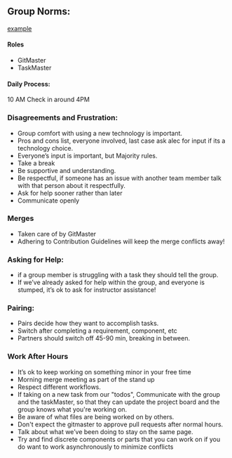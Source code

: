 ## Group Norms:

[example](https://github.com/FullstackAcademy/2206-GHP-RM-WEB-FT/blob/main/03-senior-phase/team-contract-example.pdf)

#### Roles

- GitMaster
- TaskMaster

#### Daily Process:

10 AM
Check in around 4PM

### Disagreements and Frustration:

- Group comfort with using a new technology is important.
- Pros and cons list, everyone involved, last case ask alec for input if its a technology choice.
- Everyone’s input is important, but Majority rules.
- Take a break
- Be supportive and understanding.
- Be respectful, if someone has an issue with another team member talk with that person about it respectfully.
- Ask for help sooner rather than later
- Communicate openly

### Merges

- Taken care of by GitMaster
- Adhering to Contribution Guidelines will keep the merge conflicts away!

### Asking for Help:

- if a group member is struggling with a task they should tell the group.
- If we’ve already asked for help within the group, and everyone is stumped, it’s ok to ask for instructor assistance!

### Pairing:

- Pairs decide how they want to accomplish tasks.
- Switch after completing a requirement, component, etc
- Partners should switch off 45-90 min, breaking in between.

### Work After Hours

- It’s ok to keep working on something minor in your free time
- Morning merge meeting as part of the stand up
- Respect different workflows.
- If taking on a new task from our "todos", Communicate with the group and the taskMaster, so that they can update the project board and the group knows what you're working on.
- Be aware of what files are being worked on by others.
- Don't expect the gitmaster to approve pull requests after normal hours.
- Talk about what we’ve been doing to stay on the same page.
- Try and find discrete components or parts that you can work on if you do want to work asynchronously to minimize conflicts
